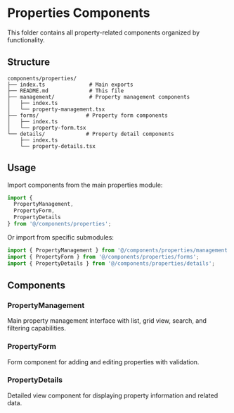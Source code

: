 # Properties Components

This folder contains all property-related components organized by functionality.

## Structure

```
components/properties/
├── index.ts              # Main exports
├── README.md             # This file
├── management/           # Property management components
│   ├── index.ts
│   └── property-management.tsx
├── forms/               # Property form components
│   ├── index.ts
│   └── property-form.tsx
└── details/             # Property detail components
    ├── index.ts
    └── property-details.tsx
```

## Usage

Import components from the main properties module:

```typescript
import {
  PropertyManagement,
  PropertyForm,
  PropertyDetails
} from '@/components/properties';
```

Or import from specific submodules:

```typescript
import { PropertyManagement } from '@/components/properties/management';
import { PropertyForm } from '@/components/properties/forms';
import { PropertyDetails } from '@/components/properties/details';
```

## Components

### PropertyManagement

Main property management interface with list, grid view, search, and filtering capabilities.

### PropertyForm

Form component for adding and editing properties with validation.

### PropertyDetails

Detailed view component for displaying property information and related data.
